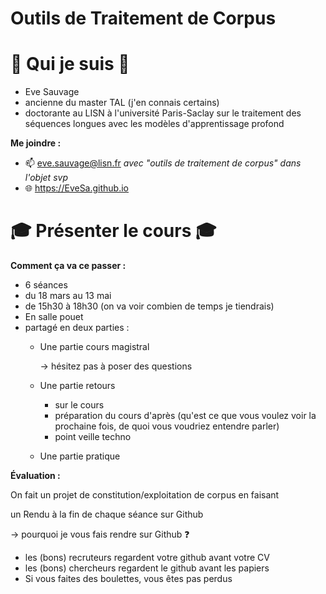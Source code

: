 # Outils de Traitement de Corpus

# 👩 Qui je suis 👩 

- Eve Sauvage
- ancienne du master TAL (j'en connais certains)
- doctorante au LISN à l'université Paris-Saclay sur le traitement des séquences longues avec les modèles d'apprentissage profond

**Me joindre :** 

- 📫 eve.sauvage@lisn.fr *avec "outils de traitement de corpus" dans l'objet svp*
- 🌐  <https://EveSa.github.io>

#  🎓 Présenter le cours 🎓

**Comment ça va ce passer :** 

- 6 séances 
- du 18 mars au 13 mai
- de 15h30 à 18h30 (on va voir combien de temps je tiendrais)
- En salle pouet
- partagé en deux parties : 
  - Une partie cours magistral

    \-> hésitez pas à poser des questions
  - Une partie retours 
    - sur le cours
    -  préparation du cours d'après (qu'est ce que vous voulez voir la prochaine fois, de quoi vous voudriez entendre parler)
    - point veille techno
  - Une partie pratique

**Évaluation :** 

On fait un projet de constitution/exploitation de corpus en faisant

un Rendu à la fin de chaque séance sur Github

\-> pourquoi je vous fais rendre sur Github ❓ 

- les (bons) recruteurs regardent votre github avant votre CV
- les (bons) chercheurs regardent le github avant les papiers
- Si vous faites des boulettes, vous êtes pas perdus